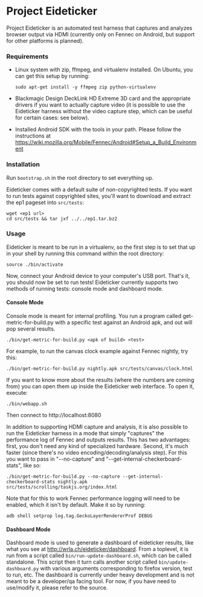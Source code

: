 Project Eideticker
==================

Project Eideticker is an automated test harness that captures and analyzes
browser output via HDMI (currently only on Fennec on Android, but support for
other platforms is planned).

### Requirements

* Linux system with zip, ffmpeg, and virtualenv installed. On Ubuntu, you can
  get this setup by running:

    `sudo apt-get install -y ffmpeg zip python-virtualenv`

* Blackmagic Design DeckLink HD Extreme 3D card and the appropriate drivers if
  you want to actually capture video (it is possible to use the Eideticker
  harness without the video capture step, which can be useful for certain
  cases: see below).

* Installed Android SDK with the tools in your path. Please follow the
  instructions at https://wiki.mozilla.org/Mobile/Fennec/Android#Setup_a_Build_Environment

### Installation

Run `bootstrap.sh` in the root directory to set everything up.

Eideticker comes with a default suite of non-copyrighted tests. If you want
to run tests against copyrighted sites, you'll want to download and extract
the ep1 pageset into `src/tests`:

    wget <ep1 url>
    cd src/tests && tar jxf ../../ep1.tar.bz2

### Usage

Eideticker is meant to be run in a virtualenv, so the first step is to set
that up in your shell by running this command within the root directory:

    source ./bin/activate

Now, connect your Android device to your computer's USB port. That's it,
you should now be set to run tests! Eideticker currently supports two methods
of running tests: console mode and dashboard mode.

#### Console Mode

Console mode is meant for internal profiling. You run a program
called get-metric-for-build.py with a specific test against an Android apk,
and out will pop several results.

    ./bin/get-metric-for-build.py <apk of build> <test>

For example, to run the canvas clock example against Fennec nightly, try
this:

    ./bin/get-metric-for-build.py nightly.apk src/tests/canvas/clock.html

If you want to know more about the results (where the numbers are coming from)
you can open them up inside the Eideticker web interface. To open it, execute:

    ./bin/webapp.sh

Then connect to http://localhost:8080

In addition to supporting HDMI capture and analysis, it is also possible to run
the Eideticker harness in a mode that simply "captures" the performance log
of Fennec and outputs results. This has two advantages: first, you don't need
any kind of specialized hardware. Second, it's much faster (since there's no
video encoding/decoding/analysis step). For this you want to pass in
"--no-capture" and "--get-internal-checkerboard-stats", like so:

    ./bin/get-metric-for-build.py --no-capture --get-internal-checkerboard-stats nightly.apk src/tests/scrolling/taskjs.org/index.html

Note that for this to work Fennec performance logging will need to be enabled,
which it isn't by default. Make it so by running:

    adb shell setprop log.tag.GeckoLayerRendererProf DEBUG

#### Dashboard Mode

Dashboard mode is used to generate a dashboard of eideticker results, like
what you see at http://wrla.ch/eideticker/dashboard. From a toplevel, it
is run from a script called `bin/run-update-dashboard.sh`, which can be called
standalone. This script then it turn calls another script called
`bin/update-dashboard.py` with various arguments corresponding to firefox
version, test to run, etc. The dashboard is currently under heavy development
and is not meant to be a developer/qa facing tool. For now, if you have need
to use/modify it, please refer to the source.
